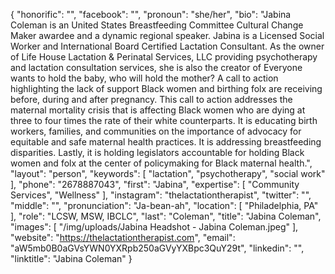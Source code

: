 {
  "honorific": "",
  "facebook": "",
  "pronoun": "she/her",
  "bio": "Jabina Coleman is an United States Breastfeeding Committee Cultural Change Maker awardee and a dynamic regional speaker. Jabina is a Licensed Social Worker and International Board Certified Lactation Consultant. As the owner of Life House Lactation & Perinatal Services, LLC providing psychotherapy and  lactation consultation services, she is also the creator of Everyone wants to hold the baby, who will hold the mother? A call to action highlighting the lack of support Black women and birthing folx are receiving before, during and after pregnancy. This call to action addresses the maternal mortality crisis that is affecting Black women who are dying at three to four times the rate of their white counterparts. It is educating birth workers, families, and communities on the importance of advocacy for equitable and safe maternal health practices. It is addressing breastfeeding disparities. Lastly, it is holding legislators accountable for holding Black women and folx at the center of policymaking for Black maternal health.",
  "layout": "person",
  "keywords": [
    "lactation",
    "psychotherapy",
    "social work"
  ],
  "phone": "2678887043",
  "first": "Jabina",
  "expertise": [
    "Community Services",
    "Wellness"
  ],
  "instagram": "thelactationtherapist",
  "twitter": "",
  "middle": "",
  "pronunciation": "Ja-bean-ah",
  "location": [
    "Philadelphia, PA"
  ],
  "role": "LCSW, MSW, IBCLC",
  "last": "Coleman",
  "title": "Jabina Coleman",
  "images": [
    "/img/uploads/Jabina Headshot - Jabina Coleman.jpeg"
  ],
  "website": "https://thelactationtherapist.com",
  "email": "aW5mb0B0aGVsYWN0YXRpb250aGVyYXBpc3QuY29t",
  "linkedin": "",
  "linktitle": "Jabina Coleman"
}
